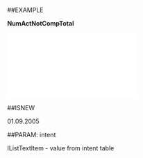 
##EXAMPLE

**NumActNotCompTotal**



![](..\..\Examples\vbs\SOCounter.NumActivitiesNotCompletedTotal.vb.txt)


##ISNEW

01.09.2005


##PARAM: intent

IListTextItem - value from intent table

